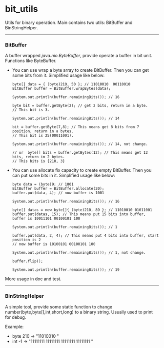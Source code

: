 bit_utils
=========

Utils for binary operation.
Main contains two utils: BitBuffer and BinStringHelper.

-------------------------------------------------------
### BitBuffer ###
A buffer wrapped *java.nio.ByteBuffer*, provide operate a buffer in bit unit.
Functions like ByteBuffer.

*   You can use wrap a byte array to create BitBuffer. Then you can get some bits from it.
    Simplified usage like below:

        byte[] data = { (byte)210, 50 }; // 11010010  00110010
        BitBuffer buffer = BitBuffer.wrapBytes(data);
        
        System.out.println(buffer.remainingBits()); // 16
        
        byte bit = buffer.getByte(2); // get 2 bits, return in a byte.
        // This bit is 3.
        
        System.out.println(buffer.remainingBits()); // 14
        
        bit = buffer.getByte(7,8); // This means get 8 bits from 7 position, return in a bytes.
        // This bit is 25(00011001).
        
        System.out.println(buffer.remainingBits()); // 14, not change.
        
        // or  byte[] bits = buffer.getBytes(12); // This means get 12 bits, return in 2 bytes.
        // This bits is {210, 3}

*   You can use allocate fix capacity to create empty BitBuffer. Then you can put some bits in it.
    Simplified usage like below:
    
        byte data = (byte)9; // 1001
        BitBuffer buffer = BitBuffer.allocate(20);
        buffer.put(data, 4); // now buffer is 1001

        System.out.println(buffer.remainingBits()); // 16
        
        byte[] datas = new byte[]{ (byte)210, 89 }; // 11010010 01011001
        buffer.put(datas, 15); // This means put 15 bits into buffer, buffer is 10011101 00100101 100
        
        System.out.println(buffer.remainingBits()); // 1
        
        buffer.put(data, 2, 4); // This means put 4 bits into buffer, start position is 2
        // now buffer is 10100101 00100101 100
        
        System.out.println(buffer.remainingBits()); // 1, not change.
        
        buffer.flip();
        
        System.out.println(buffer.remainingBits()); // 19

More usage in doc and test.

-------------------------------------------------------
### BinStringHelper ###
A simple tool, provide some static function to change number(byte,byte[],int,short,long) to a binary string.
Usually used to print for debug.

Example: 

- byte 210 -> "11010010 "
- int -1 -> "11111111 11111111 11111111 11111111 "
